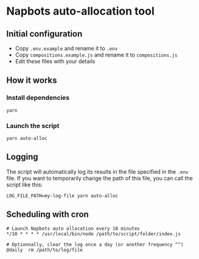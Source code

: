 # Napbots auto-allocation tool

## Initial configuration
- Copy `.env.example` and rename it to `.env`
- Copy `compositions.example.js` and rename it to `compositions.js`
- Edit these files with your details

## How it works

### Install dependencies
```shell
yarn
```

### Launch the script
```shell
yarn auto-alloc
```
## Logging
The script will automatically log its results in the file specified in the `.env` file.
If you want to temporarily change the path of this file, you can call the script like this:
```
LOG_FILE_PATH=my-log-file yarn auto-alloc
```

## Scheduling with cron
```shell
# Launch Napbots auto allocation every 10 minutes
*/10 * * * * /usr/local/bin/node /path/to/script/folder/index.js

# Optionnally, clear the log once a day (or another frequency ^^)
@daily  rm /path/to/log/file
```
